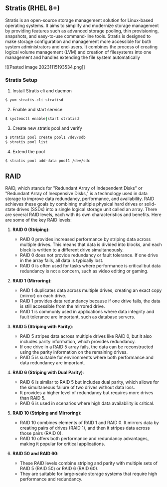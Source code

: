 
## Stratis (RHEL 8+)

Stratis is an open-source storage management solution for Linux-based operating systems. It aims to simplify and modernize storage management by providing features such as advanced storage pooling, thin provisioning, snapshots, and easy-to-use command-line tools. Stratis is designed to make storage configuration and management more accessible for both system administrators and end-users. It combines the process of creating logical volume management (LVM) and creation of filesystems into one management and handles extending the file system automatically  

![[Pasted image 20231115193534.png]]

### Stratis Setup

1. Install Stratis cli and daemon

```bash
$ yum stratis-cli stratisd
```

2. Enable and start service

```bash
$ systemctl enable|start stratisd
```

3. Create new stratis pool and verify

```bash
$ stratis pool create pool1 /dev/sdb
$ stratis pool list
```

4. Extend the pool

```bash
$ stratis pool add-data pool1 /dev/sdc
```

## RAID

RAID, which stands for "Redundant Array of Independent Disks" or "Redundant Array of Inexpensive Disks," is a technology used in data storage to improve data redundancy, performance, and availability. RAID achieves these goals by combining multiple physical hard drives or solid-state drives (SSDs) into a single logical storage unit called an array. There are several RAID levels, each with its own characteristics and benefits. Here are some of the key RAID levels:

1. **RAID 0 (Striping)**:
    
    - RAID 0 provides increased performance by striping data across multiple drives. This means that data is divided into blocks, and each block is written to a different drive simultaneously.
    - RAID 0 does not provide redundancy or fault tolerance. If one drive in the array fails, all data is typically lost.
    - RAID 0 is often used for tasks where performance is critical but data redundancy is not a concern, such as video editing or gaming.

2. **RAID 1 (Mirroring)**:
    
    - RAID 1 duplicates data across multiple drives, creating an exact copy (mirror) on each drive.
    - RAID 1 provides data redundancy because if one drive fails, the data is still accessible from the mirrored drive.
    - RAID 1 is commonly used in applications where data integrity and fault tolerance are important, such as database servers.

3. **RAID 5 (Striping with Parity)**:
    
    - RAID 5 stripes data across multiple drives like RAID 0, but it also includes parity information, which provides redundancy.
    - If one drive in a RAID 5 array fails, the data can be reconstructed using the parity information on the remaining drives.
    - RAID 5 is suitable for environments where both performance and data redundancy are important.

4. **RAID 6 (Striping with Dual Parity)**:
    
    - RAID 6 is similar to RAID 5 but includes dual parity, which allows for the simultaneous failure of two drives without data loss.
    - It provides a higher level of redundancy but requires more drives than RAID 5.
    - RAID 6 is used in scenarios where high data availability is critical.

5. **RAID 10 (Striping and Mirroring)**:
    
    - RAID 10 combines elements of RAID 1 and RAID 0. It mirrors data by creating pairs of drives (RAID 1), and then it stripes data across those pairs (RAID 0).
    - RAID 10 offers both performance and redundancy advantages, making it popular for critical applications.

6. **RAID 50 and RAID 60**:
    
    - These RAID levels combine striping and parity with multiple sets of RAID 5 (RAID 50) or RAID 6 (RAID 60).
    - They are suitable for large-scale storage systems that require high performance and redundancy.
